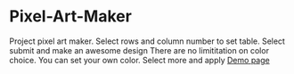 # Pixel-Art-Maker
Project pixel art maker.
Select rows and column number to set table.
Select submit and make an awesome design
There are no limititation on color choice. You can set your own color. Select more and apply
[Demo page](https://patrickkyei.github.io/Pixel-Art-Maker/)
